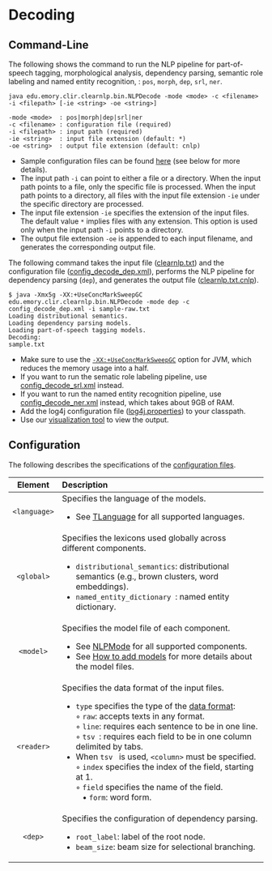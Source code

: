 # Decoding

## Command-Line

The following shows the command to run the NLP pipeline for part-of-speech tagging, morphological analysis, dependency parsing,  semantic role labeling and named entity recognition, : `pos`, `morph`, `dep`, `srl`, `ner`.

```
java edu.emory.clir.clearnlp.bin.NLPDecode -mode <mode> -c <filename> -i <filepath> [-ie <string> -oe <string>]

-mode <mode>  : pos|morph|dep|srl|ner
-c <filename> : configuration file (required)
-i <filepath> : input path (required)
-ie <string>  : input file extension (default: *)
-oe <string>  : output file extension (default: cnlp)
```

* Sample configuration files can be found [here](https://github.com/clir/clearnlp/blob/master/src/main/resources/configure) (see below for more details).
* The input path `-i` can point to either a file or a directory. When the input path points to a file, only the specific file is processed. When the input path points to a directory, all files with the input file extension `-ie` under the specific directory are processed.
* The input file extension `-ie` specifies the extension of the input files. The default value `*` implies files with any extension. This option is used only when the input path `-i` points to a directory.
* The output file extension `-oe` is appended to each input filename, and generates the corresponding output file.

The following command takes the input file ([clearnlp.txt](https://github.com/clir/clearnlp/blob/master/src/main/resources/samples/clearnlp.txt)) and the configuration file ([config\_decode_dep.xml](https://github.com/clir/clearnlp/blob/master/src/main/resources/configure/config_decode_dep.xml)), performs the NLP pipeline for dependency parsing (`dep`), and generates the output file ([clearnlp.txt.cnlp](https://github.com/clir/clearnlp/blob/master/src/main/resources/samples/clearnlp.txt.cnlp)).

```
$ java -Xmx5g -XX:+UseConcMarkSweepGC edu.emory.clir.clearnlp.bin.NLPDecode -mode dep -c config_decode_dep.xml -i sample-raw.txt
Loading distributional semantics.
Loading dependency parsing models.
Loading part-of-speech tagging models.
Decoding:
sample.txt
```

* Make sure to use the [`-XX:+UseConcMarkSweepGC`](http://www.oracle.com/technetwork/java/tuning-139912.html) option for JVM, which reduces the memory usage into a half.
* If you want to run the sematic role labeling pipeline, use [config\_decode_srl.xml](https://github.com/clir/clearnlp/blob/master/src/main/resources/configure/config_decode_srl.xml) instead.
* If you want to run the named entity recognition pipeline, use [config\_decode_ner.xml](https://github.com/clir/clearnlp/blob/master/src/main/resources/configure/config_decode_ner.xml) instead, which takes about 9GB of RAM.
* Add the log4j configuration file ([log4j.properties](https://github.com/clir/clearnlp/blob/master/src/main/resources/configure/log4j.properties)) to your classpath.
* Use our [visualization tool](http://nlp.mathcs.emory.edu/clearnlp/demo/demo.html) to view the output.

## Configuration

The following describes the specifications of the [configuration files](https://github.com/clir/clearnlp/blob/master/src/main/resources/configure/).

| Element | Description |
| :-----: | :---------- |
| `<language>` | Specifies the language of the models.<ul><li>See [TLanguage](https://github.com/clir/clearnlp/blob/master/src/main/java/edu/emory/clir/clearnlp/util/lang/TLanguage.java) for all supported languages.</li></ul> |
| `<global>` | Specifies the lexicons used globally across different components.<ul><li>`distributional_semantics`: distributional semantics (e.g., brown clusters, word embeddings).</li><li>`named_entity_dictionary `: named entity dictionary.</li></ul> |
| `<model>` | Specifies the model file of each component.<ul><li>See [NLPMode](https://github.com/clir/clearnlp/blob/master/src/main/java/edu/emory/clir/clearnlp/component/utils/NLPMode.java) for all supported components.</li><li>See [How to add models](../quick_start/models.md) for more details about the model files.</li></ul> |
| `<reader>` | Specifies the data format of the input files.<ul><li>`type` specifies the type of the [data format](../formats/data_format.md):<br>&#9702; `raw`: accepts texts in any format.<br>&#9702; `line`: requires each sentence to be in one line.<br>&#9702; `tsv `: requires each field to be in one column delimited by tabs.</li><li>When `tsv ` is used, `<column>` must be specified.<br>&#9702; `index` specifies the index of the field, starting at 1.<br>&#9702; `field` specifies the name of the field.<br>&nbsp;&nbsp;&nbsp;&#8226; `form`: word form.</li></ul> |
| `<dep>` | Specifies the configuration of dependency parsing.<ul><li>`root_label`: label of the root node.</li><li>`beam_size`: beam size for selectional branching.</li></ul> |
